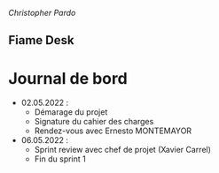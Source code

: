 *Christopher Pardo*

## Fiame Desk

# Journal de bord

- 02.05.2022 :
  - Démarage du projet
  - Signature du cahier des charges
  - Rendez-vous avec Ernesto MONTEMAYOR
- 06.05.2022 :
  - Sprint review avec chef de projet (Xavier Carrel)
  - Fin du sprint 1
